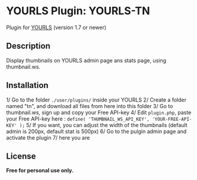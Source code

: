 # YOURLS Plugin: YOURLS-TN
Plugin for [YOURLS](http://yourls.org) (version 1.7 or newer)

Description
-----------
Display thumbnails on YOURLS admin page ans stats page, using thumbnail.ws.

Installation
------------
1/ Go to the folder `./user/plugins/` inside your YOURLS
2/ Create a folder named "tn", and download all files from here into this folder
3/ Go to thumbnail.ws, sign up and copy your Free API-key
4/ Edit `plugin.php`, paste your Free API-key here : `define( 'THUMBNAIL_WS_API_KEY', 'YOUR-FREE-API-KEY' );`
5/ If you want, you can adjust the width of the thumbnails (default admin is 200px, default stat is 500px)
6/ Go to the pulgin admin page and activate the plugin
7/ here you are

License
-------
**Free for personal use only.**
